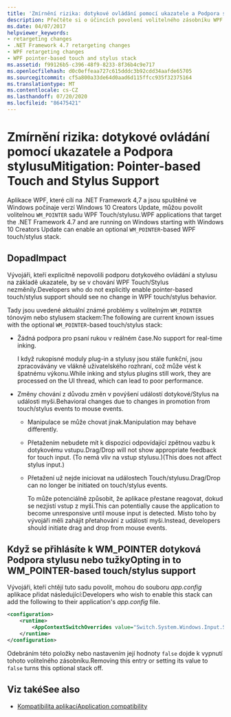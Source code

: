 ```yaml
---
title: 'Zmírnění rizika: dotykové ovládání pomocí ukazatele a Podpora stylusu'
description: Přečtěte si o účincích povolení volitelného zásobníku WPF Touch/Stylus pro aplikace WPF, které cílí na .NET Framework 4,7.
ms.date: 04/07/2017
helpviewer_keywords:
- retargeting changes
- .NET Framework 4.7 retargeting changes
- WPF retargeting changes
- WPF pointer-based touch and stylus stack
ms.assetid: f99126b5-c396-48f9-8233-8f36b4c9e717
ms.openlocfilehash: d0c0effeaa727c615dddc3b92cdd34aafde65705
ms.sourcegitcommit: cf5a800a33de64d0aad6d115ffcc935f32375164
ms.translationtype: MT
ms.contentlocale: cs-CZ
ms.lasthandoff: 07/20/2020
ms.locfileid: "86475421"
---
```

# <a name="mitigation-pointer-based-touch-and-stylus-support"></a><span data-ttu-id="b7910-103">Zmírnění rizika: dotykové ovládání pomocí ukazatele a Podpora stylusu</span><span class="sxs-lookup"><span data-stu-id="b7910-103">Mitigation: Pointer-based Touch and Stylus Support</span></span>

<span data-ttu-id="b7910-104">Aplikace WPF, které cílí na .NET Framework 4,7 a jsou spuštěné ve Windows počínaje verzí Windows 10 Creators Update, můžou povolit volitelnou `WM_POINTER` sadu WPF Touch/stylusu.</span><span class="sxs-lookup"><span data-stu-id="b7910-104">WPF applications that target the .NET Framework 4.7 and are running on Windows starting with Windows 10 Creators Update can enable an optional `WM_POINTER`-based WPF touch/stylus stack.</span></span>

## <a name="impact"></a><span data-ttu-id="b7910-105">Dopad</span><span class="sxs-lookup"><span data-stu-id="b7910-105">Impact</span></span>

<span data-ttu-id="b7910-106">Vývojáři, kteří explicitně nepovolili podporu dotykového ovládání a stylusu na základě ukazatele, by se v chování WPF Touch/Stylus nezměnily.</span><span class="sxs-lookup"><span data-stu-id="b7910-106">Developers who do not explicitly enable pointer-based touch/stylus support should see no change in WPF touch/stylus behavior.</span></span>

<span data-ttu-id="b7910-107">Tady jsou uvedené aktuální známé problémy s volitelným `WM_POINTER` tónovým nebo stylusem stackem:</span><span class="sxs-lookup"><span data-stu-id="b7910-107">The following are current known issues with the optional `WM_POINTER`-based touch/stylus stack:</span></span>

- <span data-ttu-id="b7910-108">Žádná podpora pro psaní rukou v reálném čase.</span><span class="sxs-lookup"><span data-stu-id="b7910-108">No support for real-time inking.</span></span>

   <span data-ttu-id="b7910-109">I když rukopisné moduly plug-in a stylusy jsou stále funkční, jsou zpracovávány ve vlákně uživatelského rozhraní, což může vést k špatnému výkonu.</span><span class="sxs-lookup"><span data-stu-id="b7910-109">While inking and stylus plugins still work, they are processed on the UI thread, which can lead to poor performance.</span></span>

- <span data-ttu-id="b7910-110">Změny chování z důvodu změn v povýšení událostí dotykové/Stylus na události myši.</span><span class="sxs-lookup"><span data-stu-id="b7910-110">Behavioral changes due to changes in promotion from touch/stylus events to mouse events.</span></span>

  - <span data-ttu-id="b7910-111">Manipulace se může chovat jinak.</span><span class="sxs-lookup"><span data-stu-id="b7910-111">Manipulation may behave differently.</span></span>

  - <span data-ttu-id="b7910-112">Přetažením nebudete mít k dispozici odpovídající zpětnou vazbu k dotykovému vstupu.</span><span class="sxs-lookup"><span data-stu-id="b7910-112">Drag/Drop will not show appropriate feedback for touch input.</span></span> <span data-ttu-id="b7910-113">(To nemá vliv na vstup stylusu.)</span><span class="sxs-lookup"><span data-stu-id="b7910-113">(This does not affect stylus input.)</span></span>

  - <span data-ttu-id="b7910-114">Přetažení už nejde iniciovat na událostech Touch/stylusu.</span><span class="sxs-lookup"><span data-stu-id="b7910-114">Drag/Drop can no longer be initiated on touch/stylus events.</span></span>

      <span data-ttu-id="b7910-115">To může potenciálně způsobit, že aplikace přestane reagovat, dokud se nezjistí vstup z myši.</span><span class="sxs-lookup"><span data-stu-id="b7910-115">This can potentially cause the application to become unresponsive until mouse input is detected.</span></span> <span data-ttu-id="b7910-116">Místo toho by vývojáři měli zahájit přetahování z událostí myši.</span><span class="sxs-lookup"><span data-stu-id="b7910-116">Instead, developers should initiate drag and drop from mouse events.</span></span>

## <a name="opting-in-to-wm_pointer-based-touchstylus-support"></a><span data-ttu-id="b7910-117">Když se přihlásíte k WM_POINTER dotyková Podpora stylusu nebo tužky</span><span class="sxs-lookup"><span data-stu-id="b7910-117">Opting in to WM_POINTER-based touch/stylus support</span></span>

<span data-ttu-id="b7910-118">Vývojáři, kteří chtějí tuto sadu povolit, mohou do souboru *app.config* aplikace přidat následující:</span><span class="sxs-lookup"><span data-stu-id="b7910-118">Developers who wish to enable this stack can add the following to their application's *app.config* file.</span></span>

```xml
<configuration>
    <runtime>
        <AppContextSwitchOverrides value="Switch.System.Windows.Input.Stylus.EnablePointerSupport=true"/>
    </runtime>
</configuration>
```

<span data-ttu-id="b7910-119">Odebráním této položky nebo nastavením její hodnoty `false` dojde k vypnutí tohoto volitelného zásobníku.</span><span class="sxs-lookup"><span data-stu-id="b7910-119">Removing this entry or setting its value to `false` turns this optional stack off.</span></span>

## <a name="see-also"></a><span data-ttu-id="b7910-120">Viz také</span><span class="sxs-lookup"><span data-stu-id="b7910-120">See also</span></span>

- [<span data-ttu-id="b7910-121">Kompatibilita aplikací</span><span class="sxs-lookup"><span data-stu-id="b7910-121">Application compatibility</span></span>](application-compatibility.md)
